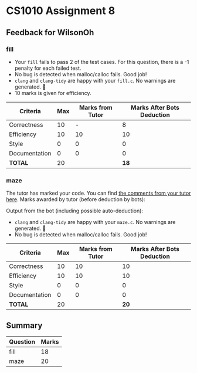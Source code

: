 # CS1010 Assignment 8
## Feedback for WilsonOh
### fill
- Your `fill` fails to pass 2 of the test cases. For this question, there is a -1 penalty for each failed test.
- No bug is detected when malloc/calloc fails. Good job!
- `clang` and `clang-tidy` are happy with your `fill.c`. No warnings are generated. :confetti_ball:
- 10 marks is given for efficiency.

| Criteria | Max | Marks from Tutor | Marks After Bots Deduction |
| ----------|-----|-----------|---|
| Correctness | 10 | - | 8 |
| Efficiency | 10 | 10 | 10 |
| Style | 0 | 0 | 0 |
| Documentation | 0 | 0 | 0 |
| **TOTAL** | 20 | | **18**|
### maze
The tutor has marked your code. You can find [the comments from your tutor here](https://www.github.com/nus-cs1010-2122-s1/as08-WilsonOh/commit/8e711ff99d7eb348dab708c7b26b95a6b405017d). Marks awarded by tutor (before deduction by bots):

Output from the bot (including possible auto-deduction):
- `clang` and `clang-tidy` are happy with your `maze.c`. No warnings are generated. :confetti_ball:
- No bug is detected when malloc/calloc fails. Good job!

| Criteria | Max | Marks from Tutor | Marks After Bots Deduction |
| ----------|-----|-----------|---|
| Correctness | 10 | 10 | 10 |
| Efficiency | 10 | 10 | 10 |
| Style | 0 | 0 | 0 |
| Documentation | 0 | 0 | 0 |
| **TOTAL** | 20 | | **20**|
## Summary
| Question | Marks |
|----------|-------|
| fill | 18 |
| maze | 20 |
